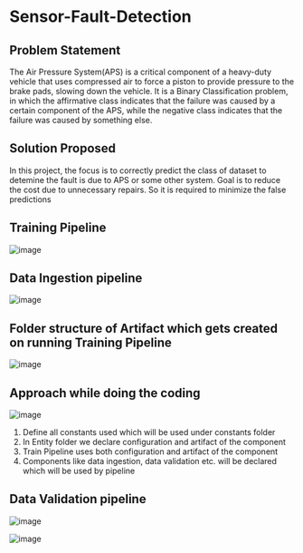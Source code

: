 # Sensor-Fault-Detection

## Problem Statement

The Air Pressure System(APS) is a critical component of a heavy-duty vehicle that uses compressed air to force a piston to provide pressure to the brake pads, slowing down the vehicle.
It is a Binary Classification problem, in which the affirmative class indicates that the failure was caused by a certain component of the APS, while the negative class indicates that the failure was caused by something else.

## Solution Proposed

In this project, the focus is to correctly predict the class of dataset to detemine the fault is due to APS or some other system.
Goal is to reduce the cost due to unnecessary repairs. So it is required to minimize the false predictions

## Training Pipeline
![image](https://user-images.githubusercontent.com/38419795/225762823-2756c612-b41e-4418-9e86-b94c81f10252.png)


## Data Ingestion pipeline
![image](https://user-images.githubusercontent.com/38419795/225761627-e7bb0f6f-724d-4b94-a181-06136365932d.png)

## Folder structure of Artifact which gets created on running Training Pipeline

![image](https://user-images.githubusercontent.com/38419795/226071961-d9678667-cf9e-4410-a9d4-6a4293f4ae1e.png)

## Approach while doing the coding
![image](https://user-images.githubusercontent.com/38419795/226114307-71505cd5-8bb4-44fb-b0e1-1e28a5b045ec.png)
1. Define all constants used which will be used under constants folder
2. In Entity folder we declare configuration and artifact of the component
3. Train Pipeline uses both configuration and artifact of the component
4. Components like data ingestion, data validation etc. will be declared which will be used by pipeline

## Data Validation pipeline
![image](https://user-images.githubusercontent.com/38419795/226127381-6ddfd989-76e2-4087-86e8-c1cd0daa846b.png)


![image](https://user-images.githubusercontent.com/38419795/226118592-44360d9b-fcaa-40e3-b4b5-936f7dcd760d.png)




